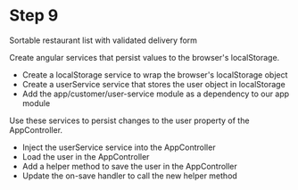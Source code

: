 # Step 9

Sortable restaurant list with validated delivery form

Create angular services that persist values to the browser's localStorage.

* Create a localStorage service to wrap the browser's localStorage object
* Create a userService service that stores the user object in localStorage
* Add the app/customer/user-service module as a dependency to our app module

Use these services to persist changes to the user property of the AppController.

* Inject the userService service into the AppController
* Load the user in the AppController
* Add a helper method to save the user in the AppController
* Update the on-save handler to call the new helper method
